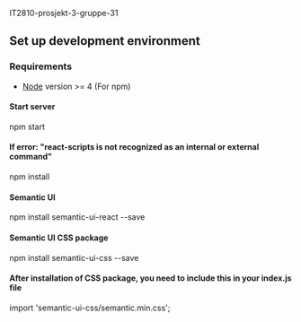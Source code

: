 IT2810-prosjekt-3-gruppe-31
## Set up development environment
### Requirements
- [Node](https://nodejs.org/en/) version >= 4 (For npm)

#### Start server
npm start

#### If error: "react-scripts is not recognized as an internal or external command"
npm install

#### Semantic UI
npm install semantic-ui-react --save

#### Semantic UI CSS package
npm install semantic-ui-css --save

#### After installation of CSS package, you need to include this in your index.js file
import 'semantic-ui-css/semantic.min.css';
